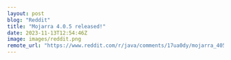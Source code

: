 ```yaml
---
layout: post
blog: "Reddit"
title: "Mojarra 4.0.5 released!"
date: 2023-11-13T12:54:46Z
image: images/reddit.png
remote_url: "https://www.reddit.com/r/java/comments/17ua0dy/mojarra_405_released/"
---
```

